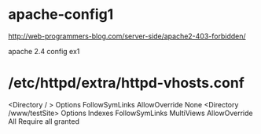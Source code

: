 # apache-config1

http://web-programmers-blog.com/server-side/apache2-403-forbidden/

apache 2.4 config ex1

# /etc/httpd/extra/httpd-vhosts.conf

<Directory / >
Options FollowSymLinks
AllowOverride None
</Directory>
<Directory /www/testSite>
Options Indexes FollowSymLinks MultiViews
AllowOverride All
Require all granted
</Directory>

